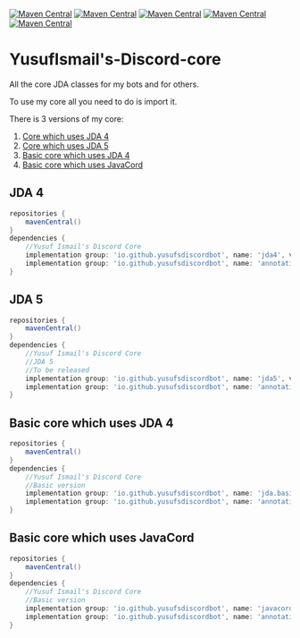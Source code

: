 [![Maven Central](https://maven-badges.herokuapp.com/maven-central/io.github.yusufsdiscordbot/jda4/badge.svg)](https://maven-badges.herokuapp.com/maven-central/io.github.yusufsdiscordbot/jda4)
[![Maven Central](https://maven-badges.herokuapp.com/maven-central/io.github.yusufsdiscordbot/jda5/badge.svg)](https://maven-badges.herokuapp.com/maven-central/io.github.yusufsdiscordbot/jda5)
[![Maven Central](https://maven-badges.herokuapp.com/maven-central/io.github.yusufsdiscordbot/jda.basic/badge.svg)](https://maven-badges.herokuapp.com/maven-central/io.github.yusufsdiscordbot/jda.basic)
[![Maven Central](https://maven-badges.herokuapp.com/maven-central/io.github.yusufsdiscordbot/javacord.basic/badge.svg)](https://maven-badges.herokuapp.com/maven-central/io.github.yusufsdiscordbot/javacord.basic)
[![Maven Central](https://maven-badges.herokuapp.com/maven-central/io.github.yusufsdiscordbot/annotations/badge.svg)](https://maven-badges.herokuapp.com/maven-central/io.github.yusufsdiscordbot/annotations)

# YusufIsmail's-Discord-core
All the core JDA classes for my bots and for others.

To use my core all you need to do is import it.

There is 3 versions of my core:
1. [Core which uses JDA 4](#jda-4)
2. [Core which uses JDA 5](#jda-5)
3. [Basic core which uses JDA 4](#basic-core-which-uses-jda-4)
4. [Basic core which uses JavaCord](#basic-core-which-uses-javacord)

## JDA 4

```gradle
repositories {
    mavenCentral()
}
dependencies {
    //Yusuf Ismail's Discord Core
    implementation group: 'io.github.yusufsdiscordbot', name: 'jda4', version: '1.0.35'
    implementation group: 'io.github.yusufsdiscordbot', name: 'annotations', version: '1.0.4'
}
```

## JDA 5

```gradle
repositories {
    mavenCentral()
}
dependencies {
    //Yusuf Ismail's Discord Core
    //JDA 5
    //To be released
    implementation group: 'io.github.yusufsdiscordbot', name: 'jda5', version: '2.0.0'
    implementation group: 'io.github.yusufsdiscordbot', name: 'annotations', version: '1.0.4'
}
```

## Basic core which uses JDA 4

```gradle
repositories {
    mavenCentral()
}
dependencies {
    //Yusuf Ismail's Discord Core
    //Basic version
    implementation group: 'io.github.yusufsdiscordbot', name: 'jda.basic', version: '1.0.3'
    implementation group: 'io.github.yusufsdiscordbot', name: 'annotations', version: '1.0.4'
}
```

## Basic core which uses JavaCord
```gradle
repositories {
    mavenCentral()
}
dependencies {
    //Yusuf Ismail's Discord Core
    //Basic version
    implementation group: 'io.github.yusufsdiscordbot', name: 'javacord.basic', version: '1.0.3'
    implementation group: 'io.github.yusufsdiscordbot', name: 'annotations', version: '1.0.4'
}
```

